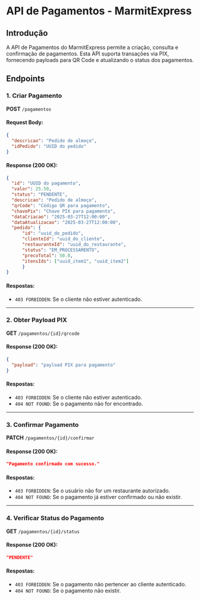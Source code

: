 # API de Pagamentos - MarmitExpress

## Introdução
A API de Pagamentos do MarmitExpress permite a criação, consulta e confirmação de pagamentos. Esta API suporta transações via PIX, fornecendo payloads para QR Code e atualizando o status dos pagamentos.

## Endpoints

### 1. Criar Pagamento
**POST** `/pagamentos`

#### Request Body:
```json
{
  "descricao": "Pedido de almoço",
  "idPedido": "UUID do pedido"
}
```

#### Response (200 OK):
```json
{
  "id": "UUID do pagamento",
  "valor": 25.50,
  "status": "PENDENTE",
  "descricao": "Pedido de almoço",
  "qrCode": "Código QR para pagamento",
  "chavePix": "Chave PIX para pagamento",
  "dataCriacao": "2025-03-27T12:00:00",
  "dataAtualizacao": "2025-03-27T12:00:00",
  "pedido": { 
      "id": "uuid_do_pedido",
      "clienteId": "uuid_do_cliente",
      "restauranteId": "uuid_do_restaurante",
      "status": "EM_PROCESSAMENTO",
      "precoTotal": 50.0,
      "itensIds": ["uuid_item1", "uuid_item2"]
      }
}
```

#### Respostas:
- `403 FORBIDDEN`: Se o cliente não estiver autenticado.

---

### 2. Obter Payload PIX
**GET** `/pagamentos/{id}/qrcode`

#### Response (200 OK):
```json
{
  "payload": "payload PIX para pagamento"
}
```

#### Respostas:
- `403 FORBIDDEN`: Se o cliente não estiver autenticado.
- `404 NOT FOUND`: Se o pagamento não for encontrado.

---

### 3. Confirmar Pagamento
**PATCH** `/pagamentos/{id}/confirmar`

#### Response (200 OK):
```json
"Pagamento confirmado com sucesso."
```

#### Respostas:
- `403 FORBIDDEN`: Se o usuário não for um restaurante autorizado.
- `404 NOT FOUND`: Se o pagamento já estiver confirmado ou não existir.

---

### 4. Verificar Status do Pagamento
**GET** `/pagamentos/{id}/status`

#### Response (200 OK):
```json
"PENDENTE"
```

#### Respostas:
- `403 FORBIDDEN`: Se o pagamento não pertencer ao cliente autenticado.
- `404 NOT FOUND`: Se o pagamento não existir.

